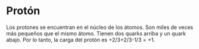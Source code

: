 # Protón

Los protones se encuentran en el núcleo de los átomos. Son miles de veces más
pequeños que el mismo átomo. Tienen dos quarks arriba y un quark abajo. Por lo
tanto, la carga del protón es +2/3+2/3-1/3 = +1.
